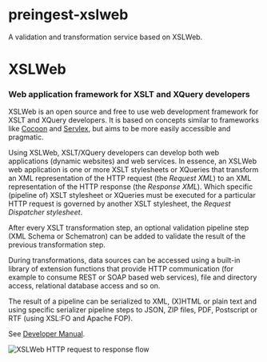 # preingest-xslweb
A validation and transformation service based on XSLWeb.

# XSLWeb
### Web application framework for XSLT and XQuery developers
XSLWeb is an open source and free to use web development framework for XSLT and XQuery developers. It is based on concepts similar to frameworks like [Cocoon](http://cocoon.apache.org/) and [Servlex](http://servlex.net/), but aims to be more easily accessible and pragmatic. 

Using XSLWeb, XSLT/XQuery developers can develop both web applications (dynamic websites) and web services. In essence, an XSLWeb web application is one or more XSLT stylesheets or XQueries that transform an XML representation of the HTTP request (the *Request XML*) to an XML representation of the HTTP response (the *Response XML*). Which specific (pipeline of) XSLT stylesheet or XQueries must be executed for a particular HTTP request is governed by another XSLT stylesheet, the *Request Dispatcher stylesheet*.

After every XSLT transformation step, an optional validation pipeline step (XML Schema or Schematron) can be added to validate the result of the previous transformation step.

During transformations, data sources can be accessed using a built-in library of extension functions that provide HTTP communication (for example to consume REST or SOAP based web services), file and directory access, relational database access and so on.

The result of a pipeline can be serialized to XML, (X)HTML or plain text and using specific serializer pipeline steps to JSON, ZIP files, PDF, Postscript or RTF (using XSL:FO and Apache FOP).

See [Developer Manual](https://armatiek.github.io/xslweb/XSLWeb%20Developer%20Manual.html).

![XSLWeb HTTP request to response flow](https://armatiek.github.io/xslweb/images/xslweb_flow.png)
